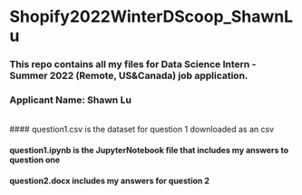 # Shopify2022WinterDScoop_ShawnLu
### This repo contains all my files for Data Science Intern - Summer 2022 (Remote, US&Canada) job application.
### Applicant Name: Shawn Lu

<br>
#### question1.csv is the dataset for question 1 downloaded as an csv

#### question1.ipynb is the JupyterNotebook file that includes my answers to question one

#### question2.docx includes my answers for question 2
